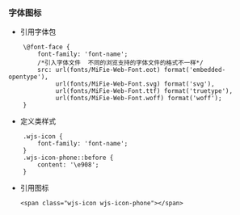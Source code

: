 ### 字体图标

*   引用字体包
```
    \@font-face {
        font-family: 'font-name';
        /*引入字体文件  不同的浏览支持的字体文件的格式不一样*/
        src: url(fonts/MiFie-Web-Font.eot) format('embedded-opentype'),
             url(fonts/MiFie-Web-Font.svg) format('svg'),
             url(fonts/MiFie-Web-Font.ttf) format('truetype'),
             url(fonts/MiFie-Web-Font.woff) format('woff');
    }
```
*   定义类样式
```
    .wjs-icon {
        font-family: 'font-name';
    }
    .wjs-icon-phone::before {
        content: '\e908';
    }
```

*   引用图标

    `<span class="wjs-icon wjs-icon-phone"></span>`

